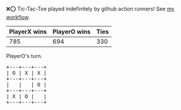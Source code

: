 :x::o: Tic-Tac-Toe played indefinitely by github action runners! See [my workflow](.github/workflows/play.yaml).

|PlayerX wins|PlayerO wins|Ties|
|-|-|-|
|785|694|330|

PlayerO's turn.

<pre>
+---+---+---+
| O | X | X |
+---+---+---+
|   |   | O |
+---+---+---+
| X | O |   |
+---+---+---+
</pre>